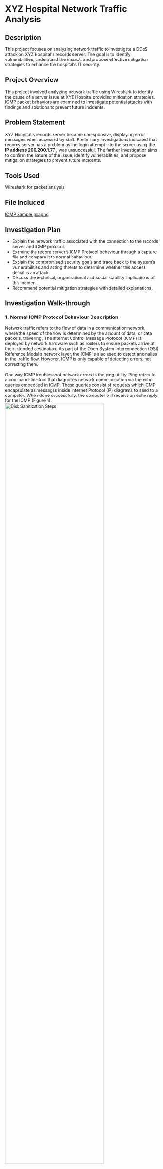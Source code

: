 # XYZ Hospital Network Traffic Analysis

## Description
This project focuses on analyzing network traffic to investigate a DDoS attack on XYZ Hospital's records server. The goal is to identify vulnerabilities, understand the impact, and propose effective mitigation strategies to enhance the hospital's IT security.

## Project Overview
This project involved analyzing network traffic using Wireshark to identify the cause of a server issue at XYZ Hospital providing mitigation strategies. ICMP packet behaviors are examined to investigate potential attacks with findings and solutions to prevent future incidents.

## Problem Statement
XYZ Hospital's records server became unresponsive, displaying error messages when accessed by staff. Preliminary investigations indicated that records server has a problem as the login attempt into the server using the <b> IP address 200.200.1.77</b> , was unsuccessful. The further investigation aims to confirm the nature of the issue, identify vulnerabilities, and propose mitigation strategies to prevent future incidents.

## Tools Used
Wireshark for packet analysis

## File Included
[ICMP Sample.pcapng](https://github.com/krystolla/WiresharkAnalysis/blob/648f3a2e5a03305644ab8a02a100a5cdc78bf9f5/ICMP%20Sample.pcapng)

## Investigation Plan
-	Explain the network traffic associated with the connection to the records server and ICMP protocol.
-	Examine the record server’s ICMP Protocol behaviour through a capture file and compare it to normal behaviour.
-	Explain the compromised security goals and trace back to the system’s vulnerabilities and acting threats to determine whether this access denial is an attack.
-	Discuss the technical, organisational and social stability implications of this incident.
-	Recommend potential mitigation strategies with detailed explanations.

## Investigation Walk-through
### 1.	Normal ICMP Protocol Behaviour Description
Network traffic refers to the flow of data in a communication network, where the speed of the flow is determined by the amount of data, or data packets, travelling. The Internet Control Message Protocol (ICMP) is deployed by network hardware such as routers to ensure packets arrive at their intended destination. As part of the Open System Interconnection (OSI) Reference Model’s network layer, the ICMP is also used to detect anomalies in the traffic flow. However, ICMP is only capable of detecting errors, not correcting them.
<br />
<br />
One way ICMP troubleshoot network errors is the ping utility. Ping refers to a command-line tool that diagnoses network communication via the echo queries embedded in ICMP. These queries consist of requests which ICMP encapsulate as messages inside Internet Protocol (IP) diagrams to send to a computer. When done successfully, the computer will receive an echo reply for the ICMP (Figure 1).
<br/>
<img src="https://i.imgur.com/BNGeEZW.png" height="80%" width="80%" alt="Disk Sanitization Steps"/>

### 2.	ICMP Misuse and Glimpse of the Capture File
Despite ICMP’s functionality, the protocol can be exploited by attackers to overwhelm computers. One common attack scheme is Distributed Denial of Services (DDoS), where the attackers send multiple ICMP echo request messages (pings) to a computer simultaneously. Responding to each message requires resources, and when dealing with a wave of such requests, the computer will become overwhelmed and shut down. Furthermore, the simultaneous processing of such requests will not generate any responses. This pattern has also been observed in the capture file of the data packets since the Hospital XYZ database server incident (Figure 2). From this capture file, the possibility of a DDoS attack occurrence is likely.
<br/>
<img src="https://i.imgur.com/u1W4R6n.png" height="80%" width="80%" alt="Disk Sanitization Steps"/>

### 3.	Contrast with normal behaviours
Normal ICMP behaviour includes one response from the host’s IP following the IP requesting the ping. As it is described in Figure 1, there are normally 4 sequences of ping request-receive. In contrast, we have observed the following 3 abnormal behaviours from the packet capture of XYZ Hospital’s records server:
#### 3.1	Multiple ping requests from various IP addresses to the server IP
Figure 3-1
<br/>
<img src="https://i.imgur.com/FmI1puo.png" height="80%" width="80%" alt="Disk Sanitization Steps"/>
#### 3.2	No response from the server IP
Figure 3-2
<br/>
<img src="https://i.imgur.com/uMEZOiJ.png" height="80%" width="80%" alt="Disk Sanitization Steps"/>
#### 3.3	All the ping requests happened in quick succession
Figure 3-3
<br/>
<img src="https://i.imgur.com/5fmt7r1.png" height="80%" width="80%" alt="Disk Sanitization Steps"/>

### 4.	Security goals, system vulnerabilities and acting threats
#### 4.1 Security Goals
XYZ Hospital staff were unable to access the records, and each attempt prompted an error message. Thus, the security goal compromised was Availability.
#### 4.2 Vulnerabilities
There are several possible vulnerabilities regarding the ICMP discovered from the preliminary investigation such as network traffic congestion, IP address leaks, firewall misconfiguration, and lack of management policy associated with security upgrade policy or contingency plan for staff.
#### 4.3 Threat
The most plausible threat that can act on these vulnerabilities is an individual or group confirming these vulnerabilities. With the network traffic loosely monitored and no security installed, individuals with malicious intents can act upon these confirmed vulnerabilities and conduct a DDoS attack. This possibility is also supported by the capture file in Figure 2, where the ICMP deviates from its normal behaviour. Thus, these vulnerabilities and evidence confirm that the unresponsive server is the aftermath of a DDoS attack. However, the real source of the attack is largely unknown owing to the sources of this attack occurring randomly.

### 5.	Technical, organisational, and social implications
The service disruption caused by the DDoS attack not only increases the likelihood of additional security issues such as further hacking attempts but also incurs costs related to the allocation of technical resources for system recovery. Furthermore, this complex issue undermines the hospital's operational efficiency and reduces staff productivity. Additionally, it negatively impacts the hospital's reputation.

### 6.	Potential mitigation strategies
To prevent DDoS attack from transpiring, deploying access control and a gateway firewall are suggested. Continuous incident detection and response can detect abnormal activities before the spread of DDoS attacks. To recover from the damage of a DDoS, regular backups are needed. It is also important to test restoration when completing the first backup and performing backups annually and when there is a change in the IT infrastructure and personnel.

## Conclusion
The investigation confirmed that the server outage at XYZ Hospital resulted from a DDoS attack, compromising the security goal of availability. Analysis of ICMP behavior and packet captures revealed network vulnerabilities that were exploited during the incident. Some mitigation strategies has been recommended to prevent future attacks and secure the hospital's IT infrastructure effectively.
